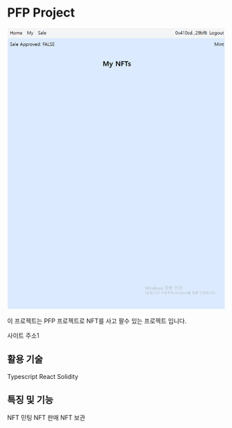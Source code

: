 # PFP Project

<img src="/readme.png">

이 프로젝트는 PFP 프로젝트로 NFT를 사고 팔수 있는 프로젝트 입니다.

사이트 주소1

## 활용 기술

Typescript
React
Solidity

## 특징 및 기능

NFT 민팅
NFT 판매
NFT 보관
